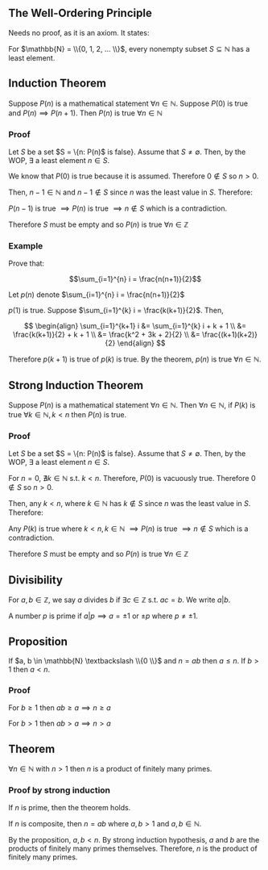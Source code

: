 ## The Well-Ordering Principle

Needs no proof, as it is an axiom. It states:

For $\mathbb{N} = \\{0, 1, 2, ... \\}$, every nonempty subset $S \subseteq \mathbb{N}$ has a least element. 

## Induction Theorem

Suppose $P(n)$ is a mathematical statement $\forall n \in \mathbb{N}$. Suppose $P(0)$ is true and $P(n) \implies P(n+1)$. Then $P(n)$ is true $\forall n \in \mathbb{N}$

### Proof 

Let $S$ be a set $S = \\{n: P(n)$ is false}. Assume that $S \neq \emptyset$. Then, by the WOP, $\exists$ a least element $n \in S$. 

We know that $P(0)$ is true because it is assumed. Therefore $0 \notin S$ so $n > 0$.

Then, $n-1 \in \mathbb{N}$ and $n-1 \notin S$ since $n$ was the least value in $S$. Therefore:

$P(n-1)$ is true $\implies P(n)$ is true $\implies n \notin S$ which is a contradiction. 

Therefore $S$ must be empty and so $P(n)$ is true $\forall n \in \mathbb{Z}$

### Example

Prove that:  

$$\sum_{i=1}^{n} i = \frac{n(n+1)}{2}$$

Let $p(n)$ denote $\sum_{i=1}^{n} i = \frac{n(n+1)}{2}$

$p(1)$ is true. Suppose $\sum_{i=1}^{k} i = \frac{k(k+1)}{2}$. Then,

$$
\begin{align}
\sum_{i=1}^{k+1} i &= \sum_{i=1}^{k} i + k + 1 \\
&= \frac{k(k+1)}{2} + k + 1 \\
&= \frac{k^2 + 3k + 2}{2} \\
&= \frac{(k+1)(k+2)}{2} 
\end{align}
$$

Therefore $p(k+1)$ is true of $p(k)$ is true. By the theorem, $p(n)$ is true $\forall n \in \mathbb{N}$.


## Strong Induction Theorem

Suppose $P(n)$ is a mathematical statement $\forall n \in \mathbb{N}$. Then $\forall n \in \mathbb{N}$, if $P(k)$ is true $\forall k \in \mathbb{N}, k < n$ then $P(n)$ is true.

### Proof

Let $S$ be a set $S = \\{n: P(n)$ is false}. Assume that $S \neq \emptyset$. Then, by the WOP, $\exists$ a least element $n \in S$. 

For $n = 0$, $\nexists k \in \mathbb{N}$ s.t. $k < n$. Therefore, $P(0)$ is vacuously true. Therefore $0 \notin S$ so $n > 0$.

Then, any $k < n$, where $k \in \mathbb{N}$ has $k \notin S$ since $n$ was the least value in $S$. Therefore:

Any $P(k)$ is true where $k < n, k \in \mathbb{N}$ $\implies P(n)$ is true $\implies n \notin S$ which is a contradiction. 

Therefore $S$ must be empty and so $P(n)$ is true $\forall n \in \mathbb{Z}$


## Divisibility

For $a, b \in \mathbb{Z}$, we say $a$ divides $b$ if $\exists c \in \mathbb{Z}$ s.t. $ac = b$. We write $a | b$. 

A number $p$ is prime if $a | p \implies a = \pm 1$ or $\pm p$ where $p \neq \pm 1$. 

## Proposition

If $a, b \in \mathbb{N} \textbackslash \\{0 \\}$ and $n = ab$ then $a \leq n$. If $b>1$ then $a<n$. 

### Proof

For $b \geq 1$ then $ab \geq a \implies n \geq a$

For $b > 1$ then $ab > a \implies n > a$

## Theorem

$\forall n \in \mathbb{N}$ with $n > 1$ then $n$ is a product of finitely many primes. 

### Proof by strong induction

If $n$ is prime, then the theorem holds. 

If $n$ is composite, then $n = ab$ where $a,b > 1$ and $a,b \in \mathbb{N}$. 

By the proposition, $a, b < n$. By strong induction hypothesis, $a$ and $b$ are the products of finitely many primes themselves. Therefore, $n$ is the product of finitely many primes. 










